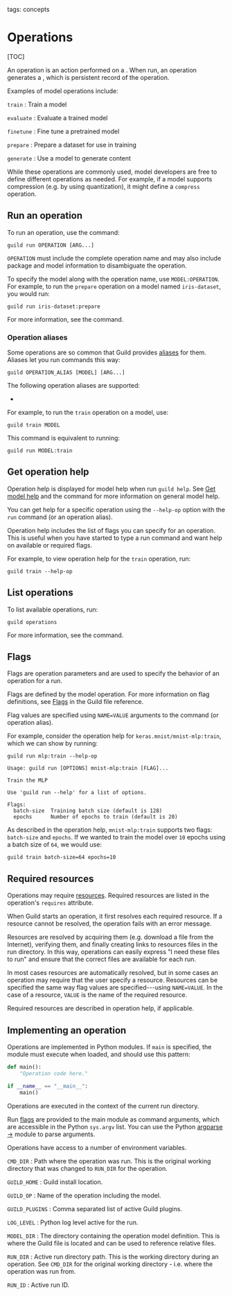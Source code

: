 tags: concepts

# Operations

[TOC]

An operation is an action performed on a [](term:model). When run, an
operation generates a [](term:run), which is persistent record of the
operation.

Examples of model operations include:

`train`
: Train a model

`evaluate`
: Evaluate a trained model

`finetune`
: Fine tune a pretrained model

`prepare`
: Prepare a dataset for use in training

`generate`
: Use a model to generate content

While these operations are commonly used, model developers are free to
define different operations as needed. For example, if a model
supports compression (e.g. by using quantization), it might define a
`compress` operation.

## Run an operation

To run an operation, use the [](cmd:run) command:

``` command
guild run OPERATION [ARG...]
```

`OPERATION` must include the complete operation name and may also
include package and model information to disambiguate the operation.

To specify the model along with the operation name, use
`MODEL:OPERATION`. For example, to run the `prepare` operation on a
model named `iris-dataset`, you would run:

``` command
guild run iris-dataset:prepare
```

For more information, see the [](cmd:run) command.

### Operation aliases

Some operations are so common that Guild provides
[aliases](term:operation-alias) for them. Aliases let you run commands
this way:

``` command
guild OPERATION_ALIAS [MODEL] [ARG...]
```

The following operation aliases are supported:

- [](cmd:train)

For example, to run the `train` operation on a model, use:

``` command
guild train MODEL
```

This command is equivalent to running:

``` command
guild run MODEL:train
```

## Get operation help

Operation help is displayed for model help when run ``guild
help``. See [Get model help](/docs/models/#get-model-help) and the
[](cmd:help) command for more information on general model help.

You can get help for a specific operation using the ``--help-op``
option with the `run` command (or an operation alias).

Operation help includes the list of flags you can specify for an
operation. This is useful when you have started to type a run command
and want help on available or required flags.

For example, to view operation help for the `train` operation, run:

``` command
guild train --help-op
```

## List operations

To list available operations, run:

``` command
guild operations
```

For more information, see the [](cmd:operations) command.

## Flags

Flags are operation parameters and are used to specify the behavior of
an operation for a run.

Flags are defined by the model operation. For more information on flag
definitions, see [Flags](/docs/reference/guild-file/#flags) in the
Guild file reference.

Flag values are specified using `NAME=VALUE` arguments to the
[](cmd:run) command (or operation alias).

For example, consider the operation help for
`keras.mnist/mnist-mlp:train`, which we can show by running:

``` command
guild run mlp:train --help-op
```

``` output
Usage: guild run [OPTIONS] mnist-mlp:train [FLAG]...

Train the MLP

Use 'guild run --help' for a list of options.

Flags:
  batch-size  Training batch size (default is 128)
  epochs      Number of epochs to train (default is 20)
```

As described in the operation help, `mnist-mlp:train` supports two
flags: `batch-size` and `epochs`. If we wanted to train the model over
`10` epochs using a batch size of `64`, we would use:

``` command
guild train batch-size=64 epochs=10
```

## Required resources

Operations may require [resources](term:resource). Required resources
are listed in the operation's `requires` attribute.

When Guild starts an operation, it first resolves each required
resource. If a resource cannot be resolved, the operation fails with
an error message.

Resources are resolved by acquiring them (e.g. download a file from
the Internet), verifying them, and finally creating links to resources
files in the run directory. In this way, operations can easily express
"I need these files to run" and ensure that the correct files are
available for each run.

In most cases resources are automatically resolved, but in some cases
an operation may require that the user specify a resource. Resources
can be specified the same way flag values are specified---using
`NAME=VALUE`. In the case of a resource, `VALUE` is the name of the
required resource.

Required resources are described in operation help, if applicable.

## Implementing an operation

Operations are implemented in Python modules. If `main` is specified,
the module must execute when loaded, and should use this pattern:

``` python
def main():
    "Operation code here."

if __name__ == "__main__":
    main()
```

Operations are executed in the context of the current run directory.

Run [flags](term:flag) are provided to the main module as command
arguments, which are accessible in the Python `sys.argv` list. You can
use the Python [argparse
->](https://docs.python.org/library/argparse.html) module to parse
arguments.

<div id="environment-variables"></div>

Operations have access to a number of environment variables.

`CMD_DIR`
: Path where the operation was run. This is the original working
  directory that was changed to `RUN_DIR` for the operation.

`GUILD_HOME`
: Guild install location.

`GUILD_OP`
: Name of the operation including the model.

`GUILD_PLUGINS`
: Comma separated list of active Guild plugins.

`LOG_LEVEL`
: Python log level active for the run.

`MODEL_DIR`
: The directory containing the operation model definition. This is
  where the Guild file is located and can be used to reference
  relative files.

`RUN_DIR`
: Active run directory path. This is the working directory during an
  operation. See `CMD_DIR` for the original working directory -
  i.e. where the operation was run from.

`RUN_ID`
: Active run ID.

